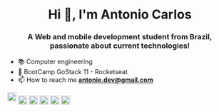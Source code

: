 <h1 align="center">Hi 👋, I'm Antonio Carlos</h1>
<h3 align="center">A Web and mobile development student from Brazil, passionate about current technologies!</h3>


- :books: Computer engineering
- 🚀 BootCamp GoStack 11 - Rocketseat
- 📫 How to reach me **antonie.dev@gmail.com**

<p align="left"><img src="https://konpa.github.io/devicon/devicon.git/icons/react/react-original-wordmark.svg" alt="react" width="20" height="20"/> <img 
<a href="https://twitter.com/@jaspion66" target="blank"><img align="center" src="https://cdn.jsdelivr.net/npm/simple-icons@3.0.1/icons/twitter.svg" alt="@jaspion66" height="20" width="20" /></a>
<a href="https://linkedin.com/in/antonio-carlos-44b106129" target="blank"><img align="center" src="https://cdn.jsdelivr.net/npm/simple-icons@3.0.1/icons/linkedin.svg" alt="antonio-carlos-44b106129" height="20" width="20" /></a>
<a href="https://stackoverflow.com/13063236/antonio-carlos" target="blank"><img align="center" src="https://cdn.jsdelivr.net/npm/simple-icons@3.0.1/icons/stackoverflow.svg" alt="13063236/antonio-carlos" height="20" width="20" /></a>
<a href="https://kaggle.com/https://stackoverflow.com/users/13063236/antonio-carlos" target="blank"><img align="center" src="https://cdn.jsdelivr.net/npm/simple-icons@3.0.1/icons/kaggle.svg" alt="https://stackoverflow.com/users/13063236/antonio-carlos" height="20" width="20" /></a>
<a href="https://instagram.com/antoniec_" target="blank"><img align="center" src="https://cdn.jsdelivr.net/npm/simple-icons@3.0.1/icons/instagram.svg" alt="antoniec_" height="20" width="20" /></a>
</p>
